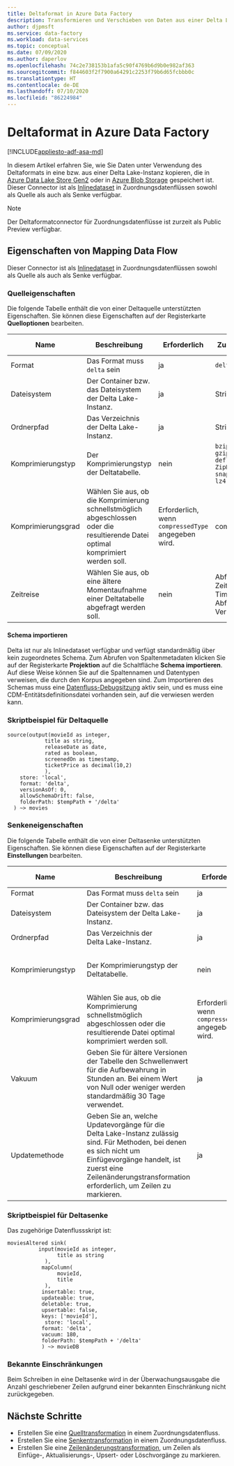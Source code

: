 ```yaml
---
title: Deltaformat in Azure Data Factory
description: Transformieren und Verschieben von Daten aus einer Delta Lake-Instanz unter Verwendung des Deltaformats
author: djpmsft
ms.service: data-factory
ms.workload: data-services
ms.topic: conceptual
ms.date: 07/09/2020
ms.author: daperlov
ms.openlocfilehash: 74c2e738153b1afa5c90f4769b6d9b0e982af363
ms.sourcegitcommit: f844603f2f7900a64291c2253f79b6d65fcbbb0c
ms.translationtype: HT
ms.contentlocale: de-DE
ms.lasthandoff: 07/10/2020
ms.locfileid: "86224984"
---
```

# <a name="delta-format-in-azure-data-factory"></a>Deltaformat in Azure Data Factory

[!INCLUDE[appliesto-adf-asa-md](includes/appliesto-adf-asa-md.md)]

In diesem Artikel erfahren Sie, wie Sie Daten unter Verwendung des Deltaformats in eine bzw. aus einer Delta Lake-Instanz kopieren, die in [Azure Data Lake Store Gen2](connector-azure-data-lake-storage.md) oder in [Azure Blob Storage](connector-azure-blob-storage.md) gespeichert ist. Dieser Connector ist als [Inlinedataset](data-flow-source.md#inline-datasets) in Zuordnungsdatenflüssen sowohl als Quelle als auch als Senke verfügbar.

> [!NOTE]
> Der Deltaformatconnector für Zuordnungsdatenflüsse ist zurzeit als Public Preview verfügbar.

## <a name="mapping-data-flow-properties"></a>Eigenschaften von Mapping Data Flow

Dieser Connector ist als [Inlinedataset](data-flow-source.md#inline-datasets) in Zuordnungsdatenflüssen sowohl als Quelle als auch als Senke verfügbar.

### <a name="source-properties"></a>Quelleigenschaften

Die folgende Tabelle enthält die von einer Deltaquelle unterstützten Eigenschaften. Sie können diese Eigenschaften auf der Registerkarte **Quelloptionen** bearbeiten.

| Name | Beschreibung | Erforderlich | Zulässige Werte | Datenflussskript-Eigenschaft |
| ---- | ----------- | -------- | -------------- | ---------------- |
| Format | Das Format muss `delta` sein | ja | `delta` | format |
| Dateisystem | Der Container bzw. das Dateisystem der Delta Lake-Instanz. | ja | String | fileSystem |
| Ordnerpfad | Das Verzeichnis der Delta Lake-Instanz. | ja | String | folderPath |
| Komprimierungstyp | Der Komprimierungstyp der Deltatabelle. | nein | `bzip2`<br>`gzip`<br>`deflate`<br>`ZipDeflate`<br>`snappy`<br>`lz4` | compressionType |
| Komprimierungsgrad | Wählen Sie aus, ob die Komprimierung schnellstmöglich abgeschlossen oder die resultierende Datei optimal komprimiert werden soll. | Erforderlich, wenn `compressedType` angegeben wird. | compressionLevel |
| Zeitreise | Wählen Sie aus, ob eine ältere Momentaufnahme einer Deltatabelle abgefragt werden soll. | nein | Abfragen nach Zeitstempel: Timestamp <br> Abfragen nach Version: Integer | timestampAsOf <br> versionAsOf |

#### <a name="import-schema"></a>Schema importieren

Delta ist nur als Inlinedataset verfügbar und verfügt standardmäßig über kein zugeordnetes Schema. Zum Abrufen von Spaltenmetadaten klicken Sie auf der Registerkarte **Projektion** auf die Schaltfläche **Schema importieren**. Auf diese Weise können Sie auf die Spaltennamen und Datentypen verweisen, die durch den Korpus angegeben sind. Zum Importieren des Schemas muss eine [Datenfluss-Debugsitzung](concepts-data-flow-debug-mode.md) aktiv sein, und es muss eine CDM-Entitätsdefinitionsdatei vorhanden sein, auf die verwiesen werden kann.
 

### <a name="delta-source-script-example"></a>Skriptbeispiel für Deltaquelle

```
source(output(movieId as integer,
            title as string,
            releaseDate as date,
            rated as boolean,
            screenedOn as timestamp,
            ticketPrice as decimal(10,2)
            ),
    store: 'local',
    format: 'delta',
    versionAsOf: 0,
    allowSchemaDrift: false,
    folderPath: $tempPath + '/delta'
  ) ~> movies
```

### <a name="sink-properties"></a>Senkeneigenschaften

Die folgende Tabelle enthält die von einer Deltasenke unterstützten Eigenschaften. Sie können diese Eigenschaften auf der Registerkarte **Einstellungen** bearbeiten.

| Name | Beschreibung | Erforderlich | Zulässige Werte | Datenflussskript-Eigenschaft |
| ---- | ----------- | -------- | -------------- | ---------------- |
| Format | Das Format muss `delta` sein | ja | `delta` | format |
| Dateisystem | Der Container bzw. das Dateisystem der Delta Lake-Instanz. | ja | String | fileSystem |
| Ordnerpfad | Das Verzeichnis der Delta Lake-Instanz. | ja | String | folderPath |
| Komprimierungstyp | Der Komprimierungstyp der Deltatabelle. | nein | `bzip2`<br>`gzip`<br>`deflate`<br>`ZipDeflate`<br>`snappy`<br>`lz4` | compressionType |
| Komprimierungsgrad | Wählen Sie aus, ob die Komprimierung schnellstmöglich abgeschlossen oder die resultierende Datei optimal komprimiert werden soll. | Erforderlich, wenn `compressedType` angegeben wird. | compressionLevel |
| Vakuum | Geben Sie für ältere Versionen der Tabelle den Schwellenwert für die Aufbewahrung in Stunden an. Bei einem Wert von Null oder weniger werden standardmäßig 30 Tage verwendet. | ja | Integer | vacuum |
| Updatemethode | Geben Sie an, welche Updatevorgänge für die Delta Lake-Instanz zulässig sind. Für Methoden, bei denen es sich nicht um Einfügevorgänge handelt, ist zuerst eine Zeilenänderungstransformation erforderlich, um Zeilen zu markieren. | ja | `true` oder `false` | deletable <br> insertable <br> updateable <br> upsertable |

### <a name="delta-sink-script-example"></a>Skriptbeispiel für Deltasenke

Das zugehörige Datenflussskript ist:

```
moviesAltered sink(
          input(movieId as integer,
                title as string
            ),
           mapColumn(
                movieId,
                title
            ),
           insertable: true,
           updateable: true,
           deletable: true,
           upsertable: false,
           keys: ['movieId'],
            store: 'local',
           format: 'delta',
           vacuum: 180,
           folderPath: $tempPath + '/delta'
           ) ~> movieDB
```

### <a name="known-limitations"></a>Bekannte Einschränkungen

Beim Schreiben in eine Deltasenke wird in der Überwachungsausgabe die Anzahl geschriebener Zeilen aufgrund einer bekannten Einschränkung nicht zurückgegeben.

## <a name="next-steps"></a>Nächste Schritte

* Erstellen Sie eine [Quelltransformation](data-flow-source.md) in einem Zuordnungsdatenfluss.
* Erstellen Sie eine [Senkentransformation](data-flow-sink.md) in einem Zuordnungsdatenfluss.
* Erstellen Sie eine [Zeilenänderungstransformation](data-flow-alter-row.md), um Zeilen als Einfüge-, Aktualisierungs-, Upsert- oder Löschvorgänge zu markieren.
